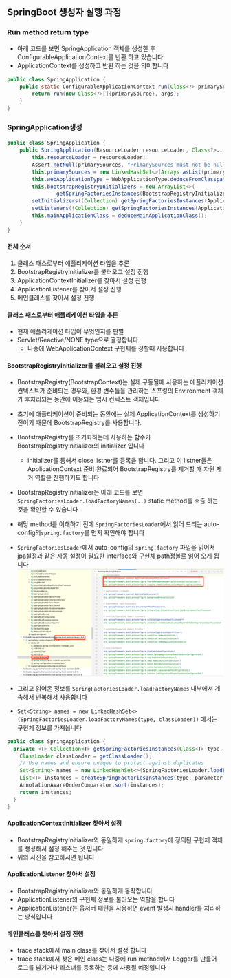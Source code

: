 ## SpringBoot 생성자 실행 과정

### Run method return type

- 아래 코드를 보면 SpringApplication 객체를 생성한 후 ConfigurableApplicationContext를 반환 하고 있습니다
- ApplicationContext를 생성하고 반환 하는 것을 의미합니다

```java
public class SpringApplication {
    public static ConfigurableApplicationContext run(Class<?> primarySource, String... args) {
        return run(new Class<?>[]{primarySource}, args);
    }
}
```

### SpringApplication생성

```java
public class SpringApplication {
    public SpringApplication(ResourceLoader resourceLoader, Class<?>... primarySources) {
        this.resourceLoader = resourceLoader;
        Assert.notNull(primarySources, "PrimarySources must not be null");
        this.primarySources = new LinkedHashSet<>(Arrays.asList(primarySources));
        this.webApplicationType = WebApplicationType.deduceFromClasspath();
        this.bootstrapRegistryInitializers = new ArrayList<>(
                getSpringFactoriesInstances(BootstrapRegistryInitializer.class));
        setInitializers((Collection) getSpringFactoriesInstances(ApplicationContextInitializer.class));
        setListeners((Collection) getSpringFactoriesInstances(ApplicationListener.class));
        this.mainApplicationClass = deduceMainApplicationClass();
    }
}
```

#### 전체 순서

1. 클래스 패스로부터 애플리케이션 타입을 추론
2. BootstrapRegistryInitializer를 불러오고 설정 진행
3. ApplicationContextInitializer를 찾아서 설정 진행
4. ApplicationListener를 찾아서 설정 진행
5. 메인클래스를 찾아서 설정 진행

#### 클래스 패스로부터 애플리케이션 타입을 추론
- 현재 애플리케이션 타입이 무엇인지를 판별
- Servlet/Reactive/NONE type으로 결정합니다
  - 나중에 WebApplicationContext 구현체를 정할때 사용합니다

#### BootstrapRegistryInitializer를 불러오고 설정 진행

- BootstrapRegistry(BootstrapContext)는 실제 구동될때 사용하는 애플리케이션 컨텍스트가 준비되는 경우와, 환경 변수들을 관리하는 스프링의 Environment 객체가 후처리되는 동안에 이용되는 임시 컨텍스트 객체입니다
- 초기에 애플리케이션이 준비되는 동안에는 실제 ApplicationContext를 생성하기 전이기 때문에 BootstrapRegistry를 사용합니다.
- BootstrapRegistry를 초기화하는데 사용하는 함수가 BootstrapRegistryInitializer의 initializer 입니다
  - initializer를 통해서 close listner를 등록을 합니다. 그리고 이 listner들은 ApplicationContext 준비 완료되어 BootstrapRegistry를 제거할 때 자원 제거 역할을 진행하기도 합니다
- BootstrapRegistryInitializer은 아래 코드를 보면 `SpringFactoriesLoader.loadFactoryNames(..)` static method를 호출 하는 것을 확인할 수 있습니다
- 해당 method를 이해하기 전에 `SpringFactoriesLoader`에서 읽어 드리는 auto-config의`spring.factory`를 먼저 확인해야 합니다
- `SpringFactoriesLoader`에서 auto-config의 `spring.factory` 파일을 읽어서 jpa설정과 같은 자동 설정이 필요한 interface와 구현체 path정볼르 읽어 오게 됩니다
![img](img/bootstrap.png)

- 그리고 읽어온 정보를 `SpringFactoriesLoader.loadFactoryNames` 내부에서 계속해서 반복해서 사용합니다
- `Set<String> names = new LinkedHashSet<>(SpringFactoriesLoader.loadFactoryNames(type, classLoader))` 에서는 구현체 정보를 가져옵니다

```java
public class SpringApplication {
  private <T> Collection<T> getSpringFactoriesInstances(Class<T> type, Class<?>[] parameterTypes, Object... args) {
    ClassLoader classLoader = getClassLoader();
    // Use names and ensure unique to protect against duplicates
    Set<String> names = new LinkedHashSet<>(SpringFactoriesLoader.loadFactoryNames(type, classLoader));
    List<T> instances = createSpringFactoriesInstances(type, parameterTypes, classLoader, args, names);
    AnnotationAwareOrderComparator.sort(instances);
    return instances;
  }
}
```

#### ApplicationContextInitializer 찾아서 설정

- BootstrapRegistryInitializer와 동일하게 `spring.factory`에 정의된 구현체 객체를 생성해서 설정 해주는 것 입니다
- 위의 사진을 참고하시면 됩니다

#### ApplicationListener 찾아서 설정
- BootstrapRegistryInitializer와 동일하게 동작합니다
- ApplicationListener의 구현체 정보를 불러오는 역할을 합니다
- ApplicationListener는 옵저버 패턴을 사용하면 event 발생시 handler를 처리하는 방식입니다

#### 메인클래스를 찾아서 설정 진행
- trace stack에서 main class를 찾아서 설정 합니다
- trace stack에서 찾은 메인 class는 나중에 run method에서 Logger를 만들어 로그를 남기거나 리스너를 등록하는 등에 사용될 예정입니다

